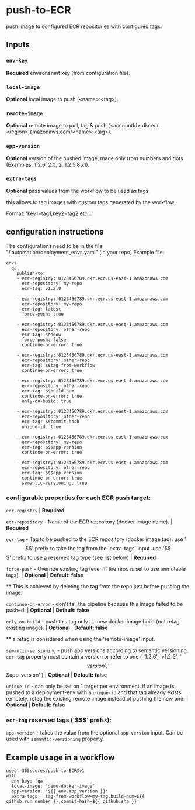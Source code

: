 # push-to-ECR
push image to configured ECR repositories with configured tags.

## Inputs

### `env-key`

**Required** environemnt key (from configuration file).

### `local-image`

**Optional** local image to push (\<name\>:\<tag\>).

### `remote-image`

**Optional** remote image to pull, tag & push (\<accountId\>.dkr.ecr.\<region\>.amazonaws.com/\<name\>:\<tag\>).

### `app-version`

**Optional** version of the pushed image, made only from numbers and dots (Examples: 1.2.6, 2.0, 2, 1.2.5.85.1).

### `extra-tags`

**Optional** pass values from the workflow to be used as tags.

this allows to tag images with custom tags generated by the workflow.

Format: 'key1=tag1,key2=tag2,etc...'

## configuration instructions
The configurations need to be in the file "/.automation/deployment_envs.yaml" (in your repo)
Example file:
```
envs:  
  qa:
    publish-to:
    - ecr-registry: 0123456789.dkr.ecr.us-east-1.amazonaws.com
      ecr-repository: my-repo
      ecr-tag: v1.2.0
      
    - ecr-registry: 0123456789.dkr.ecr.us-east-1.amazonaws.com
      ecr-repository: my-repo
      ecr-tag: latest
      force-push: true
      
    - ecr-registry: 0123456789.dkr.ecr.us-east-1.amazonaws.com
      ecr-repository: other-repo
      ecr-tag: shadow
      force-push: false
      continue-on-error: true
      
    - ecr-registry: 0123456789.dkr.ecr.us-east-1.amazonaws.com
      ecr-repository: other-repo
      ecr-tag: $$tag-from-workflow
      continue-on-error: true
      
    - ecr-registry: 0123456789.dkr.ecr.us-east-1.amazonaws.com
      ecr-repository: other-repo
      ecr-tag: $$build-num
      continue-on-error: true
      only-on-build: true
      
    - ecr-registry: 0123456789.dkr.ecr.us-east-1.amazonaws.com
      ecr-repository: other-repo
      ecr-tag: $$commit-hash
      unique-id: true
      
    - ecr-registry: 0123456789.dkr.ecr.us-east-1.amazonaws.com
      ecr-repository: my-repo
      ecr-tag: $$$app-version
      continue-on-error: true
      
    - ecr-registry: 0123456789.dkr.ecr.us-east-1.amazonaws.com
      ecr-repository: other-repo
      ecr-tag: $$$app-version
      continue-on-error: true
      semantic-versioning: true
```

### configurable properties for each ECR push target:

`ecr-registry` | **Required**

`ecr-repository` - Name of the ECR repository (docker image name). | **Required**

`ecr-tag` - Tag to be pushed to the ECR repository (docker image tag). use '$$' prefix to take the tag from the `extra-tags` input. use '$$$' prefix to use a reserved tag type (see list below) | **Required**

`force-push` - Override existing tag (even if the repo is set to use immutable tags). | **Optional** | **Default: false**

** This is achieved by deleting the tag from the repo just before pushing the image.

`continue-on-error` - don't fail the pipeline because this image failed to be pushed. | **Optional** | **Default: false**

`only-on-build` - push this tag only on new docker image build (not retag existing image). | **Optional** | **Default: false**

** a retag is considered when using the 'remote-image' input.

`semantic-versioning` - push app versions according to semantic versioning. `ecr-tag` property must contain a version or refer to one (
'1.2.6', 
'v1.2.6', 
'$$version', 
'$$$app-version'
) | **Optional** | **Default: false**

`unique-id` - can only be set on 1 target per environment. if an image is pushed to a deployment-env with a `unique-id` and that tag already exists remotely, retag the existing remote image instead of pushing the new one. | **Optional** | **Default: false**

### `ecr-tag` reserved tags ('$$$' prefix):

`app-version` - takes the value from the optional `app-version` input. Can be used with `semantic-versioning` property.

## Example usage in a workflow

```
uses: 365scores/push-to-ECR@v1
with:
  env-key: 'qa'
  local-image: 'demo-docker-image'
  app-version: '${{ env.app_version }}'
  extra-tags: 'tag-from-workflow=my-tag,build-num=${{ github.run_number }},commit-hash=${{ github.sha }}'
```

